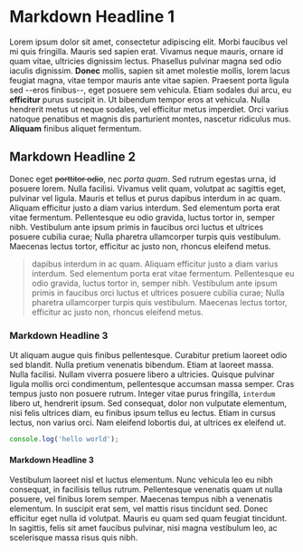 # Markdown Headline 1

Lorem ipsum dolor sit amet, consectetur adipiscing elit. Morbi faucibus vel mi quis fringilla. Mauris sed sapien erat. Vivamus neque mauris, ornare id quam vitae, ultricies dignissim lectus. Phasellus pulvinar magna sed odio iaculis dignissim. **Donec** mollis, sapien sit amet molestie mollis, lorem lacus feugiat magna, vitae tempor mauris ante vitae sapien. Praesent porta ligula sed --eros finibus--, eget posuere sem vehicula. Etiam sodales dui arcu, eu **efficitur** purus suscipit in. Ut bibendum tempor eros at vehicula. Nulla hendrerit metus ut neque sodales, vel efficitur metus imperdiet. Orci varius natoque penatibus et magnis dis parturient montes, nascetur ridiculus mus. **Aliquam** finibus aliquet fermentum.

## Markdown Headline 2

Donec eget ~~porttitor odio~~, nec *porta quam*. Sed rutrum egestas urna, id posuere lorem. Nulla facilisi. Vivamus velit quam, volutpat ac sagittis eget, pulvinar vel ligula. Mauris et tellus et purus dapibus interdum in ac quam. Aliquam efficitur justo a diam varius interdum. Sed elementum porta erat vitae fermentum. Pellentesque eu odio gravida, luctus tortor in, semper nibh. Vestibulum ante ipsum primis in faucibus orci luctus et ultrices posuere cubilia curae; Nulla pharetra ullamcorper turpis quis vestibulum. Maecenas lectus tortor, efficitur ac justo non, rhoncus eleifend metus.

> dapibus interdum in ac quam. Aliquam efficitur justo a diam varius interdum. Sed elementum porta erat vitae fermentum. Pellentesque eu odio gravida, luctus tortor in, semper nibh. Vestibulum ante ipsum primis in faucibus orci luctus et ultrices posuere cubilia curae; Nulla pharetra ullamcorper turpis quis vestibulum. Maecenas lectus tortor, efficitur ac justo non, rhoncus eleifend metus.

### Markdown Headline 3

Ut aliquam augue quis finibus pellentesque. Curabitur pretium laoreet odio sed blandit. Nulla pretium venenatis bibendum. Etiam at laoreet massa. Nulla facilisi. Nullam viverra posuere libero a ultricies. Quisque pulvinar ligula mollis orci condimentum, pellentesque accumsan massa semper. Cras tempus justo non posuere rutrum. Integer vitae purus fringilla, `interdum` libero ut, hendrerit ipsum. Sed consequat, dolor non vulputate elementum, nisi felis ultrices diam, eu finibus ipsum tellus eu lectus. Etiam in cursus lectus, non varius orci. Nam eleifend lobortis dui, at ultrices ex eleifend ut.

```javascript
console.log('hello world');
```

#### Markdown Headline 3

Vestibulum laoreet nisl et luctus elementum. Nunc vehicula leo eu nibh consequat, in facilisis tellus rutrum. Pellentesque venenatis quam ut nulla posuere, vel finibus lorem semper. Maecenas tempus nibh a venenatis elementum. In suscipit erat sem, vel mattis risus tincidunt sed. Donec efficitur eget nulla id volutpat. Mauris eu quam sed quam feugiat tincidunt. In sagittis, felis sit amet faucibus pulvinar, nisi magna vestibulum leo, ac scelerisque massa risus quis nibh.

